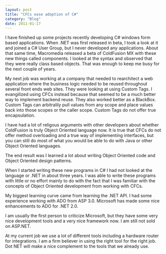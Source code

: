 ```yaml
---
layout: post
title: "CFCs ease adoption of C#"
category: "Blog"
date: 2011-01-17
---
```



I have finished up some projects recently developing C# windows form based applications. When .NET was first released in beta, I took a look at it and joined a C# User Group, but I never developed any applications. About that same time, Macromedia released a beta of ColdFusion MX with these new things called components. I looked at the syntax and observed that they were really class based objects. That was enough to keep me busy for the next couple of years.

My next job was working at a company that needed to rearchitect a web application where the business logic needed to be reused throughout several front ends web sites. They were looking at using Custom Tags. I evangilized using CFCs instead because that seemed to be a much better way to implement backend reuse. They also worked better as a BlackBox. Custom Tags can arbitralily pull values from any scope and place values back into those scopes or the caller scope. Custom Tags do not offer true encapsulation.

I have had a lot of religous arguments with other developers about whether ColdFusion is truly Object Oriented language now. It is true that CFCs do not offer method overloading and a true way of implementing interfaces, but you can still do most of what you would be able to do with Java or other Object Oriented languages.

The end result was I learned a lot about writing Object Oriented code and Object Oriented design patterns.

When I started writing these new programs in C# I had not looked at the language or .NET in about three years. I was able to write these programs with little or no effort mainly to do with the fact that I was familiar with the concepts of Object Oriented development from working with CFCs. 

My biggest learning curve came from learning the .NET API. I had some experience working with ADO from ASP 3.0\. Microsoft has made some nice enhancements to ADO for .NET 2.0\. 

I am usually the first person to criticize Microsoft, but they have some very nice development tools and a very nice framework now. I am still not sold on ASP.NET.

At my current job we use a lot of different tools including a hardware router for integrations. I am a firm believer in using the right tool for the right job. Dot NET will make a nice complement to the tools that we already use.